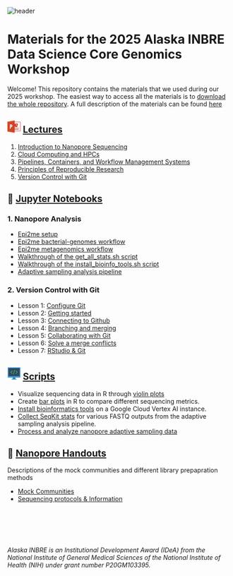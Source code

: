 ![header](assets/images/git_header_v2.png)

# Materials for the 2025 Alaska INBRE Data Science Core Genomics Workshop 

Welcome! This repository contains the materials that we used during our 2025 workshop. The easiest way to access all the materials is to [download the whole repository](https://github.com/KGrond/test_workshop). A full description of the materials can be found [here](https://docs.google.com/document/d/14ThjTwR0dHlLXQQcQyTGRRvncRI6Mnz8ogHLNMDPjTs/edit?usp=sharing)


## ![](assets/images/ppt_icon.png) [Lectures](lectures/)  
1. [Introduction to Nanopore Sequencing](lectures/DSC-Workshop2025_Mod-1-2_IntroNanopore.pdf)
2. [Cloud Computing and HPCs](lectures/DSC-Workshop2025_Mod-2_Cloud-Computing-and-HPCs.pdf)
3. [Pipelines, Containers, and Workflow Management Systems](lectures/DSC-Workshop2025_Mod-3_pipelines-workflows-containers.pdf)
4. [Principles of Reproducible Research](lectures/DSC-Workshop2025_Mod-3_Reproducible-Research-Principles.pdf)
5. [Version Control with Git](lectures/DSC-Workshop2025_Mod-3_VersionControl.pdf)

##  :notebook: [Jupyter Notebooks](notebooks/)

### 1. Nanopore Analysis
* [Epi2me setup](notebooks/Nanopore_Analysis/DSC_Module_2_Epi2meSetup.ipynb)  
* [Epi2me bacterial-genomes workflow](notebooks/Nanopore_Analysis/DSC_Module_2_wf-bacterial-genomes.ipynb)  
* [Epi2me metagenomics workflow](notebooks/Nanopore_Analysis/DSC_Module_2_wf-metagenomics.ipynb)  
* [Walkthrough of the get_all_stats.sh script](notebooks/Nanopore_Analysis/DSC_Module_4_get_stats.ipynb) 
* [Walkthrough of the install_bioinfo_tools.sh script](notebooks/Nanopore_Analysis/DSC_Module_4_install_bioinfo_tools.ipynb)
* [Adaptive sampling analysis pipeline](notebooks/Nanopore_Analysis/DSC_Module_4_process_AS.ipynb)


### 2. Version Control with Git
* Lesson 1: [Configure Git](notebooks/Git/Lesson1_Setting_up_git.ipynb)  
* Lesson 2: [Getting started](notebooks/Git/Lesson2_Create_Project_and_View_History_Ignoring_Files.ipynb)  
* Lesson 3: [Connecting to Github](notebooks/Git/Lesson3_Connecting_to_Github.ipynb)  
* Lesson 4: [Branching and merging](notebooks/Git/Lesson4_Branching_merging.ipynb)  
* Lesson 5: [Collaborating with Git](notebooks/Git/Lesson5_Collaborating.ipynb)  
* Lesson 6: [Solve a merge conflicts](notebooks/Git/Lesson6_Managing_Conflict.ipynb)  
* Lesson 7: [RStudio & Git](notebooks/Git/Lesson7_RStudioServer_Git.ipynb)  


## ![](assets/images/code_icon.png) [Scripts](scripts/)

* Visualize sequencing data in R through [violin plots](scripts/violinplot_treatments_isolates.R) 
* Create [bar plots](scripts/plot_treatments_isolates.R) in R to compare different sequencing metrics.
* [Install bioinformatics tools](scripts/install_bioinfo_tools.sh) on a Google Cloud Vertex AI instance.
* [Collect SeqKit stats](scripts/get_all_stats.sh) for various FASTQ outputs from the adaptive sampling analysis pipeline.
* [Process and analyze nanopore adaptive sampling data](scripts/as_processing_cloud_v2.sh)


## :bookmark_tabs: [Nanopore Handouts](handouts)  
Descriptions of the mock communities and different library prepapration methods 

* [Mock Communities](handouts/Mock_Communities)
* [Sequencing protocols & Information](handouts/Protocols)

\
\
\
\
\
*Alaska INBRE is an Institutional Development Award (IDeA) from the National Institute of General Medical Sciences of the National Institute of Health (NIH) under grant number P20GM103395.*
